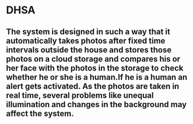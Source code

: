 # DHSA
## The system is designed in such a way that it automatically takes photos after fixed time intervals outside the house and stores those photos on a cloud storage and compares his or her face with the photos in the storage to check whether he or she is a human.If he is a human an alert gets activated. As the photos are taken in real time, several problems like unequal illumination and changes in the background may affect the system.
